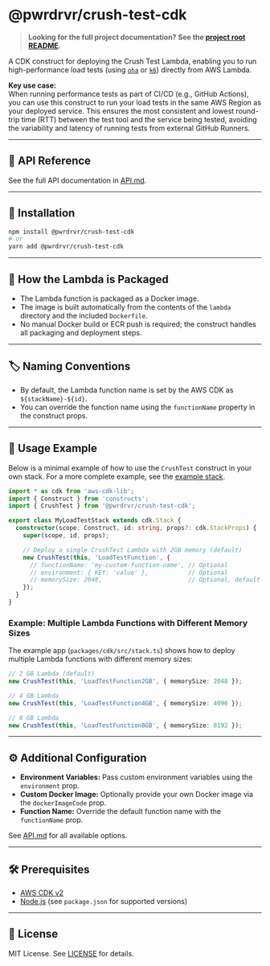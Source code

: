 # @pwrdrvr/crush-test-cdk

> **Looking for the full project documentation? See the [project root README](../../README.md).**

A CDK construct for deploying the Crush Test Lambda, enabling you to run high-performance load tests (using [`oha`](https://github.com/hatoo/oha) or [`k6`](https://k6.io/)) directly from AWS Lambda.

**Key use case:**  
When running performance tests as part of CI/CD (e.g., GitHub Actions), you can use this construct to run your load tests in the same AWS Region as your deployed service. This ensures the most consistent and lowest round-trip time (RTT) between the test tool and the service being tested, avoiding the variability and latency of running tests from external GitHub Runners.

---

## 📖 API Reference

See the full API documentation in [API.md](https://github.com/pwrdrvr/crush-test/blob/main/packages/cdk-construct/API.md).

---

## 🚀 Installation

```sh
npm install @pwrdrvr/crush-test-cdk
# or
yarn add @pwrdrvr/crush-test-cdk
```

---

## 🐳 How the Lambda is Packaged

- The Lambda function is packaged as a Docker image.
- The image is built automatically from the contents of the `lambda` directory and the included `Dockerfile`.
- No manual Docker build or ECR push is required; the construct handles all packaging and deployment steps.

---

## 🏷️ Naming Conventions

- By default, the Lambda function name is set by the AWS CDK as `${stackName}-${id}`.
- You can override the function name using the `functionName` property in the construct props.

---

## 🧩 Usage Example

Below is a minimal example of how to use the `CrushTest` construct in your own stack. For a more complete example, see the [example stack](../cdk/src/stack.ts).

```ts
import * as cdk from 'aws-cdk-lib';
import { Construct } from 'constructs';
import { CrushTest } from '@pwrdrvr/crush-test-cdk';

export class MyLoadTestStack extends cdk.Stack {
  constructor(scope: Construct, id: string, props?: cdk.StackProps) {
    super(scope, id, props);

    // Deploy a single CrushTest Lambda with 2GB memory (default)
    new CrushTest(this, 'LoadTestFunction', {
      // functionName: 'my-custom-function-name', // Optional
      // environment: { KEY: 'value' },           // Optional
      // memorySize: 2048,                        // Optional, default is 2048
    });
  }
}
```

### Example: Multiple Lambda Functions with Different Memory Sizes

The example app (`packages/cdk/src/stack.ts`) shows how to deploy multiple Lambda functions with different memory sizes:

```ts
// 2 GB Lambda (default)
new CrushTest(this, 'LoadTestFunction2GB', { memorySize: 2048 });

// 4 GB Lambda
new CrushTest(this, 'LoadTestFunction4GB', { memorySize: 4096 });

// 8 GB Lambda
new CrushTest(this, 'LoadTestFunction8GB', { memorySize: 8192 });
```

---

## ⚙️ Additional Configuration

- **Environment Variables:** Pass custom environment variables using the `environment` prop.
- **Custom Docker Image:** Optionally provide your own Docker image via the `dockerImageCode` prop.
- **Function Name:** Override the default function name with the `functionName` prop.

See [API.md](https://github.com/pwrdrvr/crush-test/blob/main/packages/cdk-construct/API.md) for all available options.

---

## 🛠️ Prerequisites

- [AWS CDK v2](https://docs.aws.amazon.com/cdk/v2/guide/home.html)
- [Node.js](https://nodejs.org/) (see `package.json` for supported versions)

---

## 📝 License

MIT License. See [LICENSE](./LICENSE) for details.